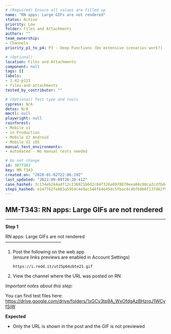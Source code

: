 ```yaml
---
# (Required) Ensure all values are filled up
name: "RN apps: Large GIFs are not rendered"
status: Active
priority: Low
folder: Files and Attachments
authors: ""
team_ownership:
- Channels
priority_p1_to_p4: P3 - Deep Functions (Do extensive scenarios work?)

# (Optional)
location: Files and Attachments
component: null
tags: []
labels:
- 1.42-p123
- files-and-attachments
tested_by_contributor: ""

# (Optional) Test type and tools
cypress: N/A
detox: N/A
mmctl: null
playwright: null
rainforest:
- Mobile v1
- in Production
- Mobile V2 Android
- Mobile V2 iOS
manual_test_environments:
- Automated - No manual tests needed

# Do not change
id: 3877383
key: MM-T343
created_on: "2020-01-02T22:06:19Z"
last_updated: "2022-09-09T20:28:41Z"
case_hashed: 3c134eb244adf12c136921b6d2c84f326a8978870eea84c80ca2cdfbd47d80ad62690222ec5601195f6087654c2341a0
steps_hashed: e147f62feb03a5954c4e9ac546f64e45dc5fbac4c4bfb9b0f137d62f965c394392e0563ce989b9e91d951ac225356269
---
```


<!-- (Auto-generated) Based on frontmatter's "key" and "name" -->

## MM-T343: RN apps: Large GIFs are not rendered

---

**Step 1**

RN apps: Large GIFs are not rendered\
–––––––––––––––––––––––––

1. Post the following on the web app\
   (ensure links previews are enabled in Account Settings)
   ```
   https://i.redd.it/ut25p64zbte21.gif
   ```
2. View the channel where the URL was posted on RN

_Important notes about this step:_

You can find test files here: <https://drive.google.com/drive/folders/1xGCy3tp9A_WxOfdgAzBHzrqJ1WCyfSjW>

**Expected**

- Only the URL is shown in the post and the GIF is not previewed
